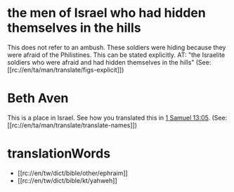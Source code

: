 # the men of Israel who had hidden themselves in the hills

This does not refer to an ambush. These soldiers were hiding because they were afraid of the Philistines. This can be stated explicitly. AT: "the Israelite soldiers who were afraid and had hidden themselves in the hills" (See: [[rc://en/ta/man/translate/figs-explicit]])

# Beth Aven

This is a place in Israel. See how you translated this in [1 Samuel 13:05](../13/05.md). (See: [[rc://en/ta/man/translate/translate-names]])

# translationWords

* [[rc://en/tw/dict/bible/other/ephraim]]
* [[rc://en/tw/dict/bible/kt/yahweh]]